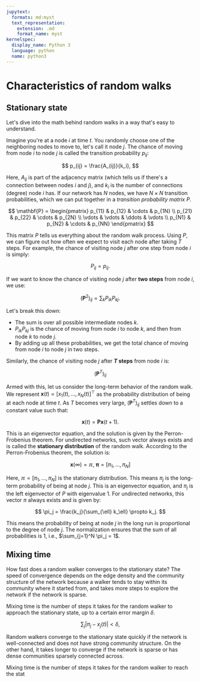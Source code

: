 ```yaml
---
jupytext:
  formats: md:myst
  text_representation:
    extension: .md
    format_name: myst
kernelspec:
  display_name: Python 3
  language: python
  name: python3
---
```



# Characteristics of random walks

## Stationary state

Let's dive into the math behind random walks in a way that's easy to understand.

Imagine you're at a node $i$ at time $t$. You randomly choose one of the neighboring nodes to move to, let's call it node $j$. The chance of moving from node $i$ to node $j$ is called the transition probability $p_{ij}$:

$$
p_{ij} = \frac{A_{ij}}{k_i},
$$

Here, $A_{ij}$ is part of the adjacency matrix (which tells us if there's a connection between nodes $i$ and $j$), and $k_i$ is the number of connections (degree) node $i$ has. If our network has $N$ nodes, we have $N \times N$ transition probabilities, which we can put together in a *transition probability matrix* $P$.

$$
\mathbf{P} = \begin{pmatrix}
p_{11} & p_{12} & \cdots & p_{1N} \\
p_{21} & p_{22} & \cdots & p_{2N} \\
\vdots & \vdots & \ddots & \vdots \\
p_{N1} & p_{N2} & \cdots & p_{NN}
\end{pmatrix}
$$

This matrix $P$ tells us everything about the random walk process. Using $P$, we can figure out how often we expect to visit each node after taking $T$ steps. For example, the chance of visiting node $j$ after one step from node $i$ is simply:

$$
P_{ij} = p_{ij}.
$$

If we want to know the chance of visiting node $j$ after **two steps** from node $i$, we use:

$$
\left(\mathbf{P}^{2}\right)_{ij} = \sum_{k} P_{ik} P_{kj}.
$$

Let's break this down:
- The sum is over all possible intermediate nodes $k$.
- $P_{ik}P_{kj}$ is the chance of moving from node $i$ to node $k$, and then from node $k$ to node $j$.
- By adding up all these probabilities, we get the total chance of moving from node $i$ to node $j$ in two steps.

Similarly, the chance of visiting node $j$ after **$T$ steps** from node $i$ is:

$$
\left(\mathbf{P}^{T}\right)_{ij}
$$

Armed with this, let us consider the long-term behavior of the random walk. We represent $\mathbf{x}(t) = [x_1(t), \ldots, x_N(t)]^\top$ as the probability distribution of being at each node at time $t$. As $T$ becomes very large, $\left(\mathbf{P}^{T}\right)_{ij}$ settles down to a constant value such that:

$$
\mathbf{x}(t) = \mathbf{P} \mathbf{x}(t+1).
$$

This is an eigenvector equation, and the solution is given by the Perron-Frobenius theorem. For undirected networks, such vector always exists and is called the **stationary distribution** of the random walk. According to the Perron-Frobenius theorem, the solution is:


$$
\mathbf{x}(\infty) = \mathbb{\pi}, \; \mathbf{\pi} = [\pi_1, \ldots, \pi_N]
$$

Here, $\mathbb{\pi} = [\pi_1, \ldots, \pi_N]$ is the stationary distribution. This means $\pi_j$ is the long-term probability of being at node $j$. This is an eigenvector equation, and $\pi_j$ is the left eigenvector of $P$ with eigenvalue 1. For undirected networks, this vector $\pi$ always exists and is given by:

$$
\pi_j = \frac{k_j}{\sum_{\ell} k_\ell} \propto k_j.
$$

This means the probability of being at node $j$ in the long run is proportional to the degree of node $j$. The normalization ensures that the sum of all probabilities is 1, i.e., $\sum_{j=1}^N \pi_j = 1$.

## Mixing time

How fast does a random walker converges to the stationary state? The speed of convergence depends on the edge density and the community structure of the network because a walker tends to stay within its community where it started from, and takes more steps to explore the network if the network is sparse.

Mixing time is the number of steps it takes for the random walker to approach the stationary state, up to a certain error margin $\delta$.

$$
\sum_j \left|\pi_j - x_j(t)\right| < \delta,
$$

Random walkers converge to the stationary state quickly if the network is well-connected and does not have strong community structure.
On the other hand, it takes longer to converge if the network is sparse or has dense communities sparsely connected across.

Mixing time is the number of steps it takes for the random walker to reach the stat
